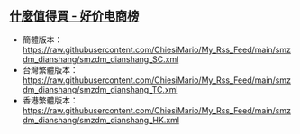## [什麼值得買 - 好价电商榜](https://rsshub.app/smzdm/ranking/dianshang/24/3)
- 簡體版本：https://raw.githubusercontent.com/ChiesiMario/My_Rss_Feed/main/smzdm_dianshang/smzdm_dianshang_SC.xml
- 台灣繁體版本：https://raw.githubusercontent.com/ChiesiMario/My_Rss_Feed/main/smzdm_dianshang/smzdm_dianshang_TC.xml
- 香港繁體版本：https://raw.githubusercontent.com/ChiesiMario/My_Rss_Feed/main/smzdm_dianshang/smzdm_dianshang_HK.xml